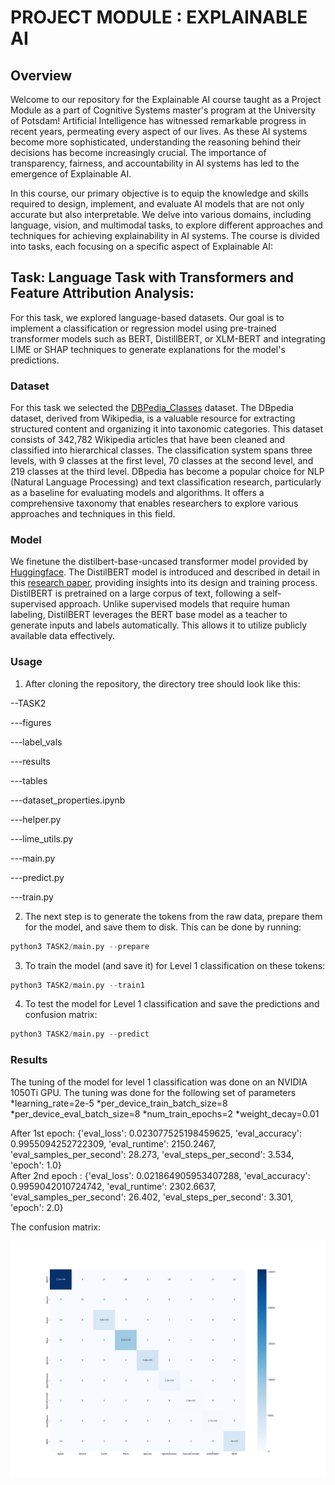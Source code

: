 # PROJECT MODULE : EXPLAINABLE AI

## Overview
Welcome to our repository for the Explainable AI course taught as a Project Module as a part of Cognitive Systems master's program at the University of Potsdam! Artificial Intelligence has witnessed remarkable progress in recent years, permeating every aspect of our lives. As these AI systems become more sophisticated, understanding the reasoning behind their decisions has become increasingly crucial. The importance of transparency, fairness, and accountability in AI systems has led to the emergence of Explainable AI. 

In this course, our primary objective is to equip the knowledge and skills required to design, implement, and evaluate AI models that are not only accurate but also interpretable. We delve into various domains, including language, vision, and multimodal tasks, to explore different approaches and techniques for achieving explainability in AI systems. The course is divided into tasks, each focusing on a specific aspect of Explainable AI:

## Task: Language Task with Transformers and Feature Attribution Analysis:
For this task, we explored language-based datasets. Our goal is to implement a classification or regression model using pre-trained transformer models such as BERT, DistillBERT, or XLM-BERT and integrating LIME or SHAP techniques to generate explanations for the model's predictions. 

### Dataset
For this task we selected the [DBPedia_Classes](https://huggingface.co/datasets/DeveloperOats/DBPedia_Classes) dataset. The DBpedia dataset, derived from Wikipedia, is a valuable resource for extracting structured content and organizing it into taxonomic categories. This dataset consists of 342,782 Wikipedia articles that have been cleaned and classified into hierarchical classes. The classification system spans three levels, with 9 classes at the first level, 70 classes at the second level, and 219 classes at the third level. DBpedia has become a popular choice for NLP (Natural Language Processing) and text classification research, particularly as a baseline for evaluating models and algorithms. It offers a comprehensive taxonomy that enables researchers to explore various approaches and techniques in this field. 

### Model
We finetune the distilbert-base-uncased transformer model provided by [Huggingface](https://huggingface.co/distilbert-base-uncased). The DistilBERT model is introduced and described in detail in this [research paper](https://arxiv.org/abs/1910.01108), providing insights into its design and training process. DistilBERT is pretrained on a large corpus of text, following a self-supervised approach. Unlike supervised models that require human labeling, DistilBERT leverages the BERT base model as a teacher to generate inputs and labels automatically. This allows it to utilize publicly available data effectively. 

### Usage

1) After cloning the repository, the directory tree should look like this:

--TASK2

---figures

---label_vals

---results

---tables

---dataset_properties.ipynb

---helper.py

---lime_utils.py

---main.py

---predict.py

---train.py

 2) The next step is to generate the tokens from the raw data, prepare them for the model, and save them to disk. This can be done by running:

```python
python3 TASK2/main.py --prepare
```

3) To train the model (and save it) for Level 1 classification on these tokens:

```python
python3 TASK2/main.py --train1
```
4) To test the model for Level 1 classification and save the predictions and confusion matrix:

```python
python3 TASK2/main.py --predict
```

### Results
The tuning of the model for level 1 classification was done on an NVIDIA 1050Ti GPU. The tuning was done for the following set of parameters
*learning_rate=2e-5
*per_device_train_batch_size=8
*per_device_eval_batch_size=8
*num_train_epochs=2
*weight_decay=0.01

After 1st epoch:
{'eval_loss': 0.023077525198459625, 'eval_accuracy': 0.9955094252722309, 'eval_runtime': 2150.2467, 'eval_samples_per_second': 28.273, 'eval_steps_per_second': 3.534, 'epoch': 1.0}   
After 2nd epoch :
{'eval_loss': 0.021864905953407288, 'eval_accuracy': 0.9959042010724742, 'eval_runtime': 2302.6637, 'eval_samples_per_second': 26.402, 'eval_steps_per_second': 3.301, 'epoch': 2.0} 

The confusion matrix:

<img src="TASK2/figures/cfm.png" width="512"/>










 

